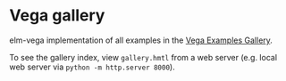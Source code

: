 # Vega gallery

elm-vega implementation of all examples in the [Vega Examples Gallery](https://vega.github.io/vega/examples).

To see the gallery index, view `gallery.hmtl` from a web server (e.g. local web server via `python -m http.server 8000`).
